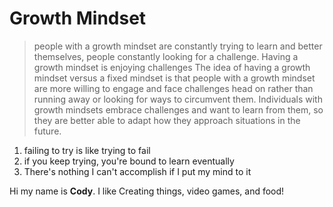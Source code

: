 # Growth Mindset

> people with a growth mindset are constantly trying to learn and better themselves, people constantly looking for a challenge. Having a growth mindset is enjoying challenges The idea of having a growth mindset versus a fixed mindset is that people with a growth mindset are more willing to engage and face challenges head on rather than running away or looking for ways to circumvent them. Individuals with growth mindsets embrace challenges and want to learn from them, so they are better able to adapt how they approach situations in the future. 

1. failing to try is like trying to fail
1. if you keep trying, you're bound to learn eventually
1. There's nothing I can't accomplish if I put my mind to it

Hi my name is **Cody**. I like Creating things, video games, and food!